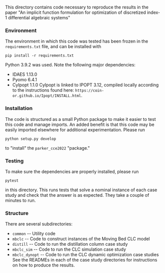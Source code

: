 This directory contains code necessary to reproduce the results in the paper "An implicit function formulation for optimization of discretized index-1 differential algebraic systems"

### Environment
The environment in which this code was tested has been frozen in the
`requirements.txt` file, and can be installed with
```consolve
pip install -r requirements.txt
```
Python 3.9.2 was used.
Note the following major dependencies:
- IDAES 1.13.0
- Pyomo 6.4.1
- CyIpopt 1.1.0
CyIpopt is linked to IPOPT 3.12, compiled locally according to the instructions
found here: `https://coin-or.github.io/Ipopt/INSTALL.html`.

### Installation
The code is structured as a small Python package to make it easier to test this
code and manage imports. An added benefit is that this code may be easily imported
elsewhere for additional experimentation. Please run
```consolve
python setup.py develop
```
to "install" the `parker_cce2022` "package."

### Testing
To make sure the dependencies are properly installed, please run
```console
pytest
```
in this directory. This runs tests that solve a nominal instance of each
case study and check that the answer is as expected. They take a couple
of minutes to run.

### Structure
There are several subdirectories:
- `common` -- Utility code
- `mbclc` -- Code to construct instances of the Moving Bed CLC model
- `distill` -- Code to run the distillation column case study
- `mbclc_sim` -- Code to run the CLC simulation case study
- `mbclc_dynopt` -- Code to run the CLC dynamic optimization case studies
See the READMEs in each of the case study directories for instructions
on how to produce the results.
